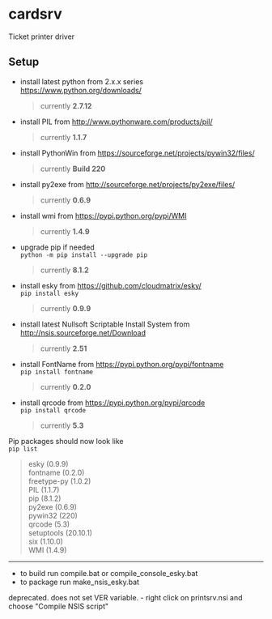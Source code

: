 # cardsrv
Ticket printer driver

## Setup
- install latest python from 2.x.x series https://www.python.org/downloads/  
  > currently **2.7.12**

- install PIL from http://www.pythonware.com/products/pil/  
  > currently **1.1.7**

- install PythonWin from https://sourceforge.net/projects/pywin32/files/  
  > currently **Build 220**

- install py2exe from http://sourceforge.net/projects/py2exe/files/  
  > currently **0.6.9**

- install wmi from https://pypi.python.org/pypi/WMI  
  > currently **1.4.9**

- upgrade pip if needed  
  `python -m pip install --upgrade pip`
  > currently **8.1.2**

- install esky from https://github.com/cloudmatrix/esky/  
  `pip install esky`
  > currently **0.9.9**

- install latest Nullsoft Scriptable Install System from http://nsis.sourceforge.net/Download  
  > currently **2.51**

- install FontName from https://pypi.python.org/pypi/fontname  
  `pip install fontname`
  > currently **0.2.0**

- install qrcode from https://pypi.python.org/pypi/qrcode  
  `pip install qrcode`
  > currently **5.3**


Pip packages should now look like  
`pip list`
> esky (0.9.9)  
fontname (0.2.0)  
freetype-py (1.0.2)  
PIL (1.1.7)  
pip (8.1.2)  
py2exe (0.6.9)  
pywin32 (220)  
qrcode (5.3)  
setuptools (20.10.1)  
six (1.10.0)  
WMI (1.4.9)  

---

- to build run compile.bat or compile\_console\_esky.bat
- to package run make\_nsis\_esky.bat

deprecated. does not set VER variable. - right click on printsrv.nsi and choose "Compile NSIS script"
